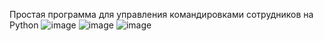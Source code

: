 Простая программа для управления командировками сотрудников на Python
![image](https://github.com/user-attachments/assets/ea6eb1ee-5d18-4c99-86cd-01480c8bfae1)
![image](https://github.com/user-attachments/assets/cdf4a42a-1a68-4c35-a549-485054060beb)
![image](https://github.com/user-attachments/assets/56d5bc0e-e370-41fb-bba6-83cc47bccca5)


